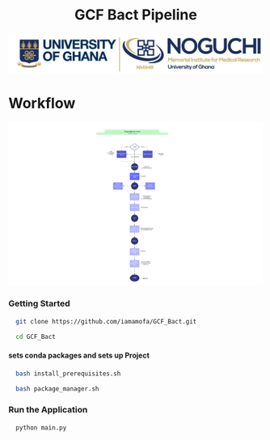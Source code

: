 
<h1 align="center"> GCF Bact Pipeline</h1>

![](./assets/nmimr.jpg)


# Workflow

![](./assets/TBpipelineWorkflow.png)

### Getting Started  

```bash
  git clone https://github.com/iamamofa/GCF_Bact.git
```

```bash
  cd GCF_Bact
```
#### sets conda packages and sets up Project
```bash
  bash install_prerequisites.sh
```

```bash
  bash package_manager.sh
```

### Run the Application
```bash
  python main.py
```